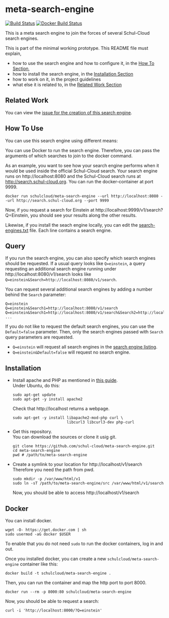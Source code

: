 meta-search-engine
==================

[![Build Status](https://travis-ci.org/schul-cloud/meta-search-engine.svg?branch=master)](https://travis-ci.org/schul-cloud/meta-search-engine)
[![Docker Build Status](https://img.shields.io/docker/build/jrottenberg/ffmpeg.svg)](https://hub.docker.com/r/schulcloud/meta-search-engine/builds/)

This is a meta search engine to join the forces of several Schul-Cloud search engines.

This is part of the minimal working prototype.
This README file must explain, 

- how to use the search engine and how to configure it, in the [How To Section][use],
- how to install the search engine, in the [Installation Section][installation]
- how to work on it, in the project guidelines
- what else it is related to, in the [Related Work Section][related-work]

Related Work
------------
[related-work]: #related-work

You can view the [issue for the creation of this search engine][issue].

How To Use
----------
[use]: #how-to-use

You can use this search engine using different means:

You can use Docker to run the search engine.
Therefore, you can pass the arguments of which searches to join to the docker command.

As an example, you want to see how your search engine performs when it would be used inside the
official Schul-Cloud search. Your search engine runs on http://localhost:8080 and the
Schul-Cloud search runs at http://search.schul-cloud.org.
You can run the docker-container at port 9999.
```
docker run schulcloud/meta-search-engine --url http://localhost:8080 --url http://search.schul-cloud.org --port 9999
```
Now, if you request a search for Einstein at http://localhost:9999/v1/search?Q=Einstein, you should see your
results along the other results.

Likewise, if you install the seach engine locally,
you can edit the [search-engines.txt][list] file.
Each line contains a search engine.


Query
-----

If you run the search engine, you can also specify which search engines should
be requested.
If a usual query looks like `Q=einstein`, a query requesting an additional
search engine running under http://localhost:8080/v1/search looks like
`Q=einstein&Search=http://localhost:8080/v1/search`.

You can request several additional search engines by adding a number behind
the `Search` parameter:

    Q=einstein
    Q=einstein&Search1=http://localhost:8080/v1/search
    Q=einstein&Search1=http://localhost:8080/v1/search&Search2=http://localhost:8080/v1/search
    ...

If you do not like to request the default search engines,
you can use the `Default=false` parameter.
Then, only the search engines passed with `Search` query parameters are
requested.

- `Q=einstein` will request all search engines in the
  [search engine listing][list].
- `Q=einstein&Default=false` will request no search engine.
  


Installation
------------
[installation]: #installation

 - Install apache and PHP as mentioned in [this guide][install-apache].  
   Under Ubuntu, do this:
   ```
   sudo apt-get update
   sudo apt-get -y install apache2
   ```
   Check that http://localhost returns a webpage.
   ```
   sudo apt-get -y install libapache2-mod-php curl \
                           libcurl3 libcurl3-dev php-curl
   ```
 - Get this repository.  
   You can download the sources or clone it usig git.
   ```
   git clone https://github.com/schul-cloud/meta-search-engine.git
   cd meta-search-engine
   pwd # /path/to/meta-search-engine
   ```
 - Create a symlink to your location for http://localhost/v1/search  
   Therefore you need the path from pwd.
   ```
   sudo mkdir -p /var/www/html/v1
   sudo ln -sT /path/to/meta-search-engine/src /var/www/html/v1/search
   ```
   Now, you should be able to access http://localhost/v1/search

Docker
------

You can install docker.

    wget -O- https://get.docker.com | sh
    sudo usermod -aG docker $USER
 
To enable that you do not need `sudo` to run the docker containers,
log in and out.

Once you installed docker, you can create a new `schulcloud/meta-search-engine`
container like this:

    docker build -t schulcloud/meta-search-engine .

Then, you can run the container and map the http port to port 8000.

    docker run --rm -p 8000:80 schulcloud/meta-search-engine

Now, you should be able to request a search:

    curl -i 'http://localhost:8000/?Q=einstein'

[issue]: https://github.com/schul-cloud/schulcloud-content/issues/2
[install-apache]: http://www.allaboutlinux.eu/how-to-run-php-on-ubuntu/
[list]: src/search-engines.txt
